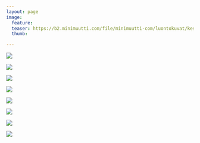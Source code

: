 ```yaml
---
layout: page
image:
  feature:
  teaser: https://b2.minimuutti.com/file/minimuutti-com/luontokuvat/kes%C3%A4/13/DS66260-245px.jpg
  thumb:

---
```


![](https://b2.minimuutti.com/file/minimuutti-com/luontokuvat/kes%C3%A4/13/DS66205-800px.jpg)

![](https://b2.minimuutti.com/file/minimuutti-com/luontokuvat/kes%C3%A4/13/DS66241-800px.jpg)

![](https://b2.minimuutti.com/file/minimuutti-com/luontokuvat/kes%C3%A4/13/DS66456-800px.jpg)

![](https://b2.minimuutti.com/file/minimuutti-com/luontokuvat/kes%C3%A4/13/DS66460-800px.jpg)

![](https://b2.minimuutti.com/file/minimuutti-com/luontokuvat/kes%C3%A4/13/DS66294-800px.jpg)

![](https://b2.minimuutti.com/file/minimuutti-com/luontokuvat/kes%C3%A4/13/DS66306-800px.jpg)

![](https://b2.minimuutti.com/file/minimuutti-com/luontokuvat/kes%C3%A4/13/DS66263-800px.jpg)

![](https://b2.minimuutti.com/file/minimuutti-com/luontokuvat/kes%C3%A4/13/DS66260-800px.jpg)
